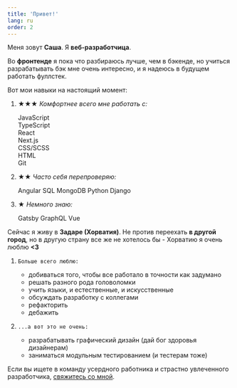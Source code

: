 ```yaml
---
title: 'Привет!'
lang: ru
order: 2 
---
```

Меня зовут **Саша**. Я **веб-разработчица**.

Во **фронтенде** я пока что разбираюсь лучше, чем в бэкенде, но учиться разрабатывать бэк мне очень интересно, и я надеюсь в будущем работать фуллстек.

Вот мои навыки на настоящий момент:

1. 
    **★★★** *Комфортнее всего мне работать с:*
    <div class="circles">
    <div class="l">JavaScript</div>
    <div class="l">TypeScript</div>
    <div class="l">React</div>
    <div class="l">Next.js</div>
    <div class="l">CSS/SCSS</div>
    <div class="l">HTML</div>
    <div class="l">Git</div>
    </div>

1. 
    **★★** *Часто себя перепроверяю:*
    <div class="circles">
    <span class="l">Angular</span>
    <span class="l">SQL</span>
    <span class="l">MongoDB</span>
    <span class="l">Python</span>
    <span class="l">Django</span>
    </div>

1. 
    **★** *Немного знаю:*
    <div class="circles">
    <span class="l">Gatsby</span>
    <span class="l">GraphQL</span>
    <span class="l">Vue</span>
    </div>

Сейчас я живу в **Задаре (Хорватия)**. Не против переехать **в другой город**, но в другую страну все же не хотелось бы - Хорватию я очень люблю **<3**

1. 
    `Больше всего люблю:`
    - добиваться того, чтобы все работало в точности как задумано
    - решать разного рода головоломки
    - учить языки, и естественные, и искусственные
    - обсуждать разработку с коллегами
    - рефакторить
    - дебажить

1. 
    `...а вот это не очень:`
    - разрабатывать графический дизайн (дай бог здоровья дизайнерам)
    - заниматься модульным тестированием (и тестерам тоже)

Если вы ищете в команду усердного работника и страстно увлеченного разработчика, [свяжитесь со мной](/#backToTop).